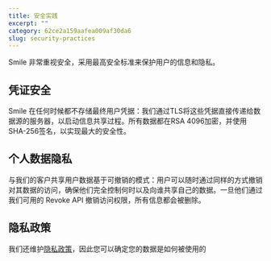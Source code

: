 ```yaml
---
title: 安全实践
excerpt: ""  
category: 62ce2a159aafea009af30da6
slug: security-practices
---
```


 Smile 非常重视安全，采用最高安全标准来保护用户的信息和隐私。

## 凭证安全

 Smile 在任何时候都不存储最终用户凭据：我们通过TLS将这些凭据直接传递给数据源的服务器，以启动信息共享过程。所有数据都在RSA 4096加密，并使用SHA-256签名，以实现最大的安全性。

## 个人数据隐私

与我们的客户共享用户数据基于可撤销的模式：用户可以随时通过同样的方式撤销对其数据的访问，确保他们完全控制何时以及向谁共享自己的数据。一旦他们通过我们可用的 Revoke API 撤销访问权限，所有信息都会被删除。


## 隐私政策

我们还维护[隐私政策](https://www.getsmileapi.com/privacy-policy)，因此您可以确定您的数据是如何被使用的